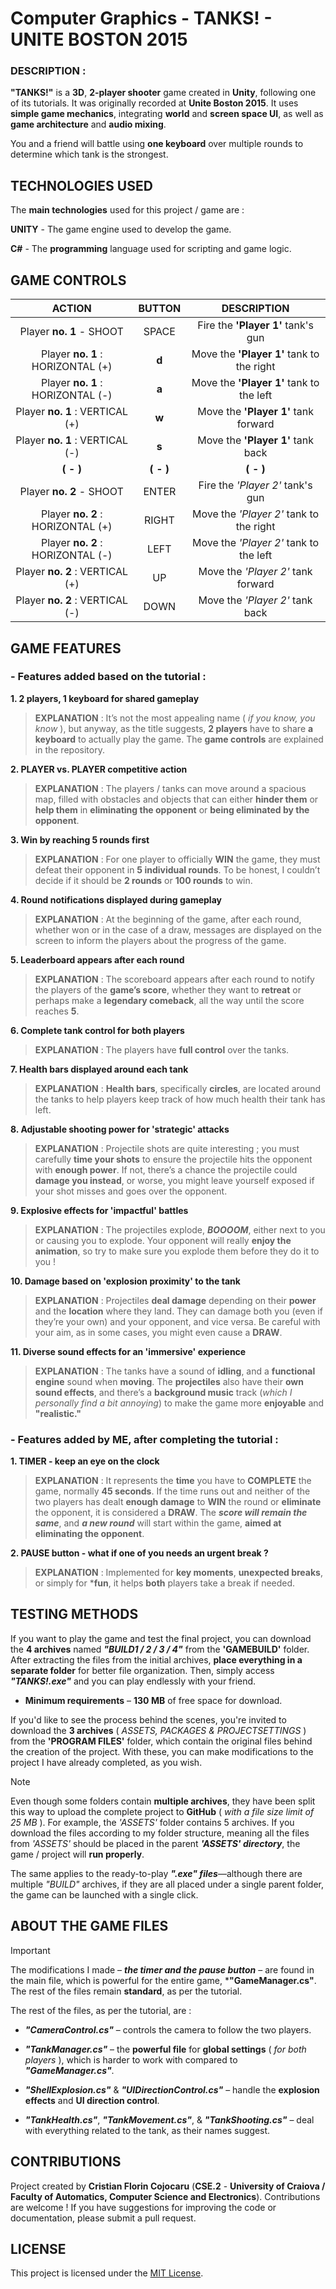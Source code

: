 # Computer Graphics - TANKS! - UNITE BOSTON 2015


### DESCRIPTION :
**"TANKS!"** is a **3D**, **2-player shooter** game created in **Unity**, following one of its tutorials. It was originally recorded at **Unite Boston 2015**. It uses **simple game mechanics**, integrating **world** and **screen space UI**, as well as **game architecture** and **audio mixing**. 

You and a friend will battle using **one keyboard** over multiple rounds to determine which tank is the strongest.



## TECHNOLOGIES USED
The **main technologies** used for this project / game are :

**UNITY** - The game engine used to develop the game.

**C#** - The **programming** language used for scripting and game logic.



## GAME CONTROLS

|          **ACTION**        	        |  **BUTTON** |                **DESCRIPTION**          	|
|:------------------------------:     |:---------:	|:-----------------------------------:	    |
| Player **no. 1** - SHOOT     	      |   SPACE   	|     Fire the **'Player 1'** tank's gun    |
| Player **no. 1** : HORIZONTAL (+) 	|    **d**   	| Move the **'Player 1'** tank to the right |
| Player **no. 1** : HORIZONTAL (-) 	|    **a**   	|  Move the **'Player 1'** tank to the left	|
|  Player **no. 1** : VERTICAL (+)  	|    **w**   	|    Move the **'Player 1'** tank forward  	|
|  Player **no. 1** : VERTICAL (-)  	|     **s**   |     Move the **'Player 1'** tank back    	|
|          **( - )**                  |   **( - )** |          **( - )**                        |
| Player **no. 2** - SHOOT     	      |   ENTER     |   Fire the *'Player 2'* tank's gun       	|
| Player **no. 2** : HORIZONTAL (+) 	|   RIGHT   	| Move the *'Player 2'* tank to the right	  |
| Player **no. 2** : HORIZONTAL (-) 	|    LEFT   	|  Move the *'Player 2'* tank to the left  	|
|  Player **no. 2** : VERTICAL (+)  	|     UP    	|    Move the *'Player 2'* tank forward   	|
|  Player **no. 2** : VERTICAL (-)  	|    DOWN   	|    Move the *'Player 2'* tank back      	|


## GAME FEATURES
### - Features added based on the tutorial :
 **1. 2 players, 1 keyboard for shared gameplay**
> **EXPLANATION** : It’s not the most appealing name ( *if you know, you know* ), but anyway, as the title suggests, **2 players** have to share **a keyboard** to actually play the game. The **game controls** are explained in the repository.

 **2. PLAYER vs. PLAYER competitive action**
> **EXPLANATION** : The players / tanks can move around a spacious map, filled with obstacles and objects that can either **hinder them** or **help them** in **eliminating the opponent** or **being eliminated by the opponent**.

 **3. Win by reaching 5 rounds first**
> **EXPLANATION** : For one player to officially **WIN** the game, they must defeat their opponent in **5 individual rounds**. To be honest, I couldn’t decide if it should be **2 rounds** or **100 rounds** to win.

 **4. Round notifications displayed during gameplay**
> **EXPLANATION** : At the beginning of the game, after each round, whether won or in the case of a draw, messages are displayed on the screen to inform the players about the progress of the game.

 **5. Leaderboard appears after each round**
> **EXPLANATION** : The scoreboard appears after each round to notify the players of the **game’s score**, whether they want to **retreat** or perhaps make a **legendary comeback**, all the way until the score reaches **5**.

 **6. Complete tank control for both players**
> **EXPLANATION** : The players have **full control** over the tanks.

 **7. Health bars displayed around each tank**
> **EXPLANATION** : **Health bars**, specifically **circles**, are located around the tanks to help players keep track of how much health their tank has left.

 **8. Adjustable shooting power for 'strategic' attacks**
> **EXPLANATION** : Projectile shots are quite interesting ; you must carefully **time your shots** to ensure the projectile hits the opponent with **enough power**. If not, there’s a chance the projectile could **damage you instead**, or worse, you might leave yourself exposed if your shot misses and goes over the opponent.

 **9. Explosive effects for 'impactful' battles**
> **EXPLANATION** : The projectiles explode, ***BOOOOM***, either next to you or causing you to explode. Your opponent will really **enjoy the animation**, so try to make sure you explode them before they do it to you !

 **10. Damage based on 'explosion proximity' to the tank**
> **EXPLANATION** : Projectiles **deal damage** depending on their **power** and the **location** where they land. They can damage both you (even if they’re your own) and your opponent, and vice versa. Be careful with your aim, as in some cases, you might even cause a **DRAW**.

 **11. Diverse sound effects for an 'immersive' experience**
> **EXPLANATION** : The tanks have a sound of **idling**, and a **functional engine** sound when **moving**. The **projectiles** also have their **own sound effects**, and there’s a **background music** track (*which I personally find a bit annoying*) to make the game more **enjoyable** and **"realistic."**


### - Features added by ME, after completing the tutorial :
 **1. TIMER - keep an eye on the clock**
> **EXPLANATION** : It represents the **time** you have to **COMPLETE** the game, normally **45 seconds**. If the time runs out and neither of the two players has dealt **enough damage** to **WIN** the round or **eliminate** the opponent, it is considered a **DRAW**. The ***score will remain the same***, and ***a new round*** will start within the game, **aimed at eliminating the opponent**.

 **2. PAUSE button - what if one of you needs an urgent break ?**
> **EXPLANATION** : Implemented for **key moments**, **unexpected breaks**, or simply for ***fun**, it helps **both** players take a break if needed.



## TESTING METHODS
If you want to play the game and test the final project, you can download the **4 archives** named ***"BUILD1 / 2 / 3 / 4"*** from the **'GAMEBUILD'** folder. After extracting the files from the initial archives, **place everything in a separate folder** for better file organization. Then, simply access ***"TANKS!.exe"*** and you can play endlessly with your friend. 
- **Minimum requirements** – **130 MB** of free space for download.

If you'd like to see the process behind the scenes, you're invited to download the **3 archives** ( *ASSETS, PACKAGES & PROJECTSETTINGS* ) from the **'PROGRAM FILES'** folder, which contain the original files behind the creation of the project. With these, you can make modifications to the project I have already completed, as you wish.

> [!NOTE]
> Even though some folders contain **multiple archives**, they have been split this way to upload the complete project to **GitHub** ( *with a file size limit of 25 MB* ). For example, the *'ASSETS'* folder contains 5 archives. If you download the files according to my folder structure, meaning all the files from *'ASSETS'* should be placed in the parent ***'ASSETS' directory***, the game / project will **run properly**.
>
> The same applies to the ready-to-play ***".exe" files***—although there are multiple *"BUILD"* archives, if they are all placed under a single parent folder, the game can be launched with a single click.



## ABOUT THE GAME FILES
> [!IMPORTANT]
> The modifications I made – ***the timer and the pause button*** – are found in the main file, which is powerful for the entire game, ***"GameManager.cs"**. The rest of the files remain **standard**, as per the tutorial.

The rest of the files, as per the tutorial, are :

- ***"CameraControl.cs"*** – controls the camera to follow the two players.

- ***"TankManager.cs"*** – the **powerful file** for **global settings** ( *for both players* ), which is harder to work with compared to ***"GameManager.cs"***.

- ***"ShellExplosion.cs"*** & ***"UIDirectionControl.cs"*** – handle the **explosion effects** and **UI direction control**.

- ***"TankHealth.cs"***, ***"TankMovement.cs"***, & ***"TankShooting.cs"*** – deal with everything related to the tank, as their names suggest.


## CONTRIBUTIONS 
Project created by **Cristian Florin Cojocaru** (**CSE.2** - **University of Craiova / Faculty of Automatics, Computer Science and Electronics**). Contributions are welcome ! If you have suggestions for improving the code or documentation, please submit a pull request.


## LICENSE
This project is licensed under the [MIT License](LICENSE).
